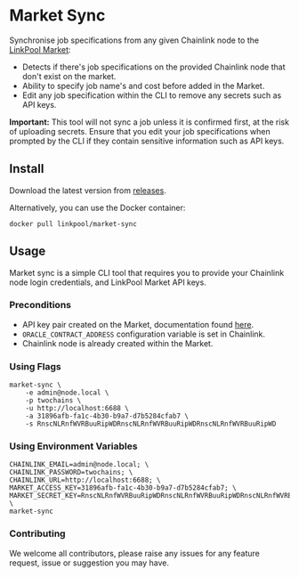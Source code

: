 # Market Sync
Synchronise job specifications from any given Chainlink node to the [LinkPool Market](https://market.link):

- Detects if there's job specifications on the provided Chainlink node that don't exist on the market.
- Ability to specify job name's and cost before added in the Market.
- Edit any job specification within the CLI to remove any secrets such as API keys.

**Important:** This tool will not sync a job unless it is confirmed first, at the risk of uploading secrets. Ensure that you edit your job specifications when prompted by the CLI if they contain sensitive information such as API keys.

## Install

Download the latest version from [releases](https://github.com/linkpoolio/market-sync/releases).

Alternatively, you can use the Docker container:
```
docker pull linkpool/market-sync
```

## Usage

Market sync is a simple CLI tool that requires you to provide your Chainlink node login credentials, and LinkPool Market 
API keys.

### Preconditions

- API key pair created on the Market, documentation found [here](https://docs.linkpool.io/docs/market_api_keys).
- `ORACLE_CONTRACT_ADDRESS` configuration variable is set in Chainlink.
- Chainlink node is already created within the Market.

### Using Flags

```
market-sync \
    -e admin@node.local \
    -p twochains \
    -u http://localhost:6688 \
    -a 31896afb-fa1c-4b30-b9a7-d7b5284cfab7 \
    -s RnscNLRnfWVRBuuRipWDRnscNLRnfWVRBuuRipWDRnscNLRnfWVRBuuRipWD
```

### Using Environment Variables

```
CHAINLINK_EMAIL=admin@node.local; \
CHAINLINK_PASSWORD=twochains; \
CHAINLINK_URL=http://localhost:6688; \
MARKET_ACCESS_KEY=31896afb-fa1c-4b30-b9a7-d7b5284cfab7; \
MARKET_SECRET_KEY=RnscNLRnfWVRBuuRipWDRnscNLRnfWVRBuuRipWDRnscNLRnfWVRBuuRipWD; \
market-sync
```

### Contributing

We welcome all contributors, please raise any issues for any feature request, issue or suggestion you may have.
